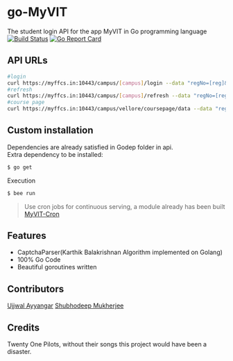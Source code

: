 # go-MyVIT
The student login API for the app MyVIT in Go programming language<br />
[![Build Status](https://travis-ci.org/shubhodeep9/go-MyVIT.svg?branch=master)](https://travis-ci.org/shubhodeep9/go-MyVIT)
[![Go Report Card](https://goreportcard.com/badge/github.com/shubhodeep9/go-MyVIT)](https://goreportcard.com/report/github.com/shubhodeep9/go-MyVIT)

## API URLs
```sh
#login
curl https://myffcs.in:10443/campus/[campus]/login --data "regNo=[reg]&psswd=[psswd]"
#refresh
curl https://myffcs.in:10443/campus/[campus]/refresh --data "regNo=[reg]&psswd=[psswd]"
#course page
curl https://myffcs.in:10443/campus/vellore/coursepage/data --data "regNo=[reg]&psswd=[psswd]&crs=[crscode]&slt=[slots]&fac=[facid]"
```
## Custom installation
Dependencies are already satisfied in Godep folder in api.<br />
Extra dependency to be installed: <br />
```sh
$ go get
```
Execution<br />
```sh
$ bee run
```
> Use cron jobs for continuous serving, a module already has been built [MyVIT-Cron](https://github.com/shubhodeep9/MyVIT-Cron)

## Features
<ul>
<li>CaptchaParser(Karthik Balakrishnan Algorithm implemented on Golang)</li>
<li>100% Go Code</li>
<li>Beautiful goroutines written</li>
</ul>

## Contributors
<a href="https://github.com/UjjwalAyyangar">Ujjwal Ayyangar</a>
<a href="https://github.com/shubhodeep9">Shubhodeep Mukherjee</a><br />

## Credits
Twenty One Pilots, without their songs this project would have been a disaster.
